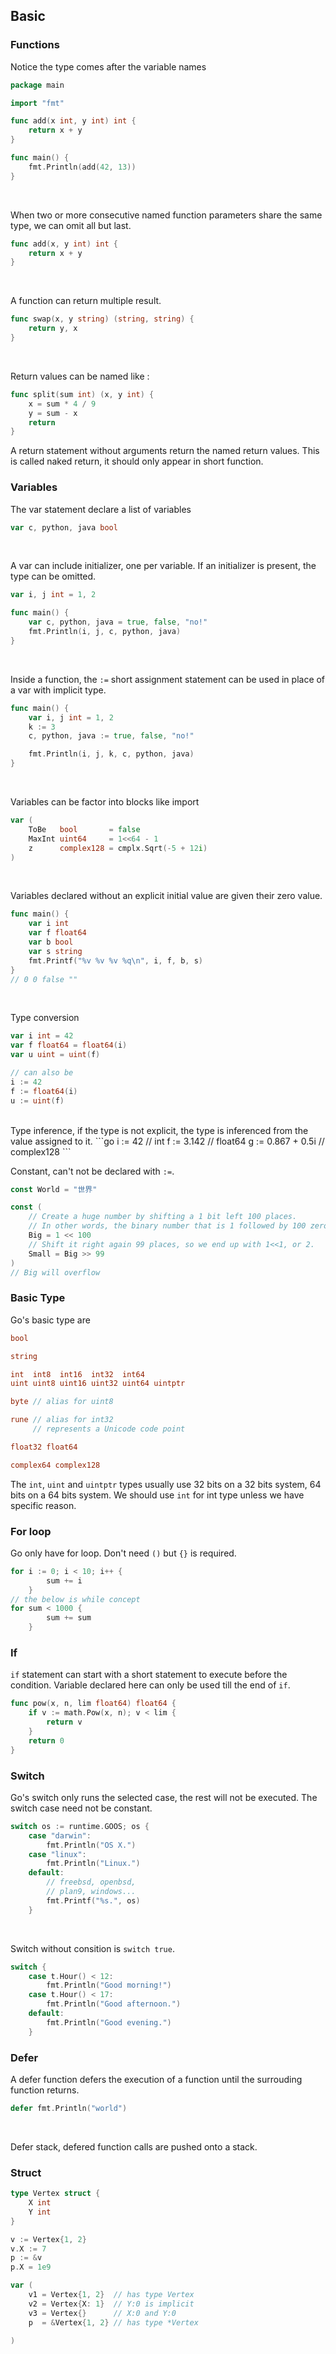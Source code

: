 ## Basic
### Functions
Notice the type comes after the variable names
```go
package main

import "fmt"

func add(x int, y int) int {
	return x + y
}

func main() {
	fmt.Println(add(42, 13))
}
```
<br />

When two or more consecutive named function parameters share the same type, we can omit all but last.
```go
func add(x, y int) int {
	return x + y
}
```
<br />

A function can return multiple result.
```go
func swap(x, y string) (string, string) {
	return y, x
}
```
<br />

Return values can be named like :
```go
func split(sum int) (x, y int) {
	x = sum * 4 / 9
	y = sum - x
	return
}
```
A return statement without arguments return the named return values. This is called naked return, it should only appear in short function.
<br />

### Variables
The var statement declare a list of variables
```go
var c, python, java bool
```
<br />

A var can include initializer, one per variable. If an initializer is present, the type can be omitted.
```go
var i, j int = 1, 2

func main() {
	var c, python, java = true, false, "no!"
	fmt.Println(i, j, c, python, java)
}
```
<br />

Inside a function, the `:=` short assignment statement can be used in place of a var with implicit type.
```go
func main() {
	var i, j int = 1, 2
	k := 3
	c, python, java := true, false, "no!"

	fmt.Println(i, j, k, c, python, java)
}
```
<br />

Variables can be factor into blocks like import 
```go
var (
	ToBe   bool       = false
	MaxInt uint64     = 1<<64 - 1
	z      complex128 = cmplx.Sqrt(-5 + 12i)
)
```
<br />

Variables declared without an explicit initial value are given their zero value.
```go
func main() {
	var i int
	var f float64
	var b bool
	var s string
	fmt.Printf("%v %v %v %q\n", i, f, b, s)
}
// 0 0 false ""
```
<br />

Type conversion
```go
var i int = 42
var f float64 = float64(i)
var u uint = uint(f)

// can also be
i := 42
f := float64(i)
u := uint(f)
```
<br />
Type inference, if the type is not explicit, the type is inferenced from the value assigned to it.
```go
i := 42           // int
f := 3.142        // float64
g := 0.867 + 0.5i // complex128
```
<br />

Constant, can't not be declared with `:=`.
```go
const World = "世界"

const (
	// Create a huge number by shifting a 1 bit left 100 places.
	// In other words, the binary number that is 1 followed by 100 zeroes.
	Big = 1 << 100
	// Shift it right again 99 places, so we end up with 1<<1, or 2.
	Small = Big >> 99
)
// Big will overflow
```

### Basic Type
Go's basic type are
```go
bool

string

int  int8  int16  int32  int64
uint uint8 uint16 uint32 uint64 uintptr

byte // alias for uint8

rune // alias for int32
     // represents a Unicode code point

float32 float64

complex64 complex128
```
The `int`, `uint` and `uintptr` types usually use 32 bits on a 32 bits system, 64 bits on a 64 bits system. We should use `int` for int type unless we have specific reason.
<br />

### For loop
Go only have for loop. Don't need `()` but `{}` is required.
```go
for i := 0; i < 10; i++ {
		sum += i
	}
// the below is while concept
for sum < 1000 {
		sum += sum
	}
```

### If
`if` statement can start with a short statement to execute before the condition. Variable declared here can only be used till the end of `if`.
```go
func pow(x, n, lim float64) float64 {
	if v := math.Pow(x, n); v < lim {
		return v
	}
	return 0
}
```

### Switch
Go's switch only runs the selected case, the rest will not be executed. The switch case need not be constant.
```go
switch os := runtime.GOOS; os {
	case "darwin":
		fmt.Println("OS X.")
	case "linux":
		fmt.Println("Linux.")
	default:
		// freebsd, openbsd,
		// plan9, windows...
		fmt.Printf("%s.", os)
	}
```
<br />

Switch without consition is `switch true`.
```go
switch {
	case t.Hour() < 12:
		fmt.Println("Good morning!")
	case t.Hour() < 17:
		fmt.Println("Good afternoon.")
	default:
		fmt.Println("Good evening.")
	}
```

### Defer
A defer function defers the execution of a function until the surrouding function returns.
```go
defer fmt.Println("world")
```
<br />

Defer stack, defered function calls are pushed onto a stack.

### Struct
```go
type Vertex struct {
	X int
	Y int
}

v := Vertex{1, 2}
v.X := 7
p := &v
p.X = 1e9

var (
	v1 = Vertex{1, 2}  // has type Vertex
	v2 = Vertex{X: 1}  // Y:0 is implicit
	v3 = Vertex{}      // X:0 and Y:0
	p  = &Vertex{1, 2} // has type *Vertex
	
)
```

